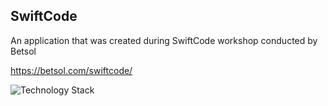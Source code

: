## SwiftCode
An application that was created during SwiftCode workshop conducted by Betsol

https://betsol.com/swiftcode/

![Technology Stack](http://i.imgur.com/rksQ1gG.png)
